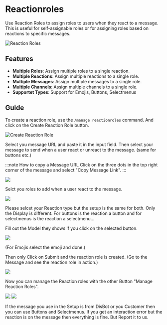 # Reactionroles

Use Reaction Roles to assign roles to users when they react to a message. This is useful for self-assignable roles or for assigning roles based on reactions to specific messages.

![Reaction Roles](https://cdn.xyzhub.link/u/tiTqBu.png)

## Features

- **Multiple Roles**: Assign multiple roles to a single reaction.
- **Multiple Reactions**: Assign multiple reactions to a single role.
- **Multiple Messages**: Assign multiple messages to a single role.
- **Multiple Channels**: Assign multiple channels to a single role.
- **Supportet Types**: Support for Emojis, Buttons, Selectmenus

## Guide

To create a reaction role, use the `/manage reactionroles` command.
And click on the Create Reaction Role button.

![Create Reaction Role](https://cdn.xyzhub.link/u/vx9Ckv.png)

Select you message URL and paste it in the input field.
Then select your message to send when a user react or unreact to the message. (same for buttons etc.)

:::note How to copy a Message URL
Click on the three dots in the top right corner of the message and select "Copy Message Link".
:::

![](https://cdn.xyzhub.link/u/p84sKG.png)

Selct you roles to add when a user react to the message.

![](https://cdn.xyzhub.link/u/PTAoo3.png)

Please selcet your Reaction type but the setup is the same for both.
Only the Display is different. For buttons is the reaction a button and for selectmenus is the reaction a selectmenu...

Fill out the Model they shows if you click on the selected button.

![](https://cdn.xyzhub.link/u/HHzxKc.png)

(For Emojis select the emoji and done.)

Then only Click on Submit and the reaction role is created.
(Go to the Message and see the reaction role in action.)

![](https://cdn.xyzhub.link/u/G0idGX.png)

Now you can manage the Reaction roles with the other Button "Manage Reaction Roles".

![](https://cdn.xyzhub.link/u/fmWWRi.png)
![](https://cdn.xyzhub.link/u/o7ED0L.png)

If the message you use in the Setup is from DisBot or you Customer then you can use Buttons and Selectmenus.
If you get an interaction error but the reaction is on the message then everything is fine. But Report it to us.
